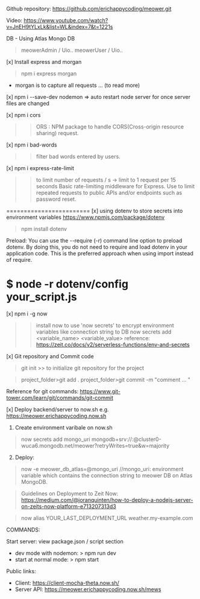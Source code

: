 Github repository: https://github.com/erichappycoding/meower.git

Video: https://www.youtube.com/watch?v=JnEH9tYLxLk&list=WL&index=7&t=1221s

DB - Using Atlas Mongo DB
> meowerAdmin / Uio..
> meowerUser / Uio..

[x] Install express and morgan
>npm i express morgan

- morgan is to capture all requests ... (to read more)

[x] npm i --save-dev nodemon  => auto restart node server for once server files are changed

[x] npm i cors
>> ORS : NPM package to handle CORS(Cross-origin resource sharing) request.

[x] npm i bad-words
>> filter bad words entered by users.

[x] npm i express-rate-limit
>> to limit number of requests / s -> limit to 1 request per 15 seconds
>> Basic rate-limiting middleware for Express. Use to limit repeated requests to public APIs and/or endpoints such as password reset.

========================
[x] using dotenv to store secrets into environment variables
https://www.npmjs.com/package/dotenv

> npm install dotenv

Preload:
You can use the --require (-r) command line option to preload dotenv. By doing this, you do not need to require and load dotenv in your application code. This is the preferred approach when using import instead of require.

$ node -r dotenv/config your_script.js
========================

[x] npm i -g now
>> install now to use 'now secrets' to encrypt environment variables like connection string to DB
>> now secrets add <variable_name> <variable_value>
>> reference: https://zeit.co/docs/v2/serverless-functions/env-and-secrets

[x] Git repository and Commit code
> git init      >> to initialize git repository for the project

> project_folder>git add .
> project_folder>git commit -m "comment ... "

  Reference for git commands: https://www.git-tower.com/learn/git/commands/git-commit

[x] Deploy backend/server to now.sh e.g. https://meower.erichappycoding.now.sh

 1) Create environment varibale on now.sh
> now secrets add mongo_uri mongodb+srv://<username>:<password>@cluster0-wuca6.mongodb.net/meower?retryWrites=true&w=majority

 2) Deploy:
>  now -e meower_db_atlas=@mongo_uri       //mongo_uri: environment variable which contains the connection string to meower DB on Atlas MongoDB.

> Guidelines on Deployment to Zeit Now: https://medium.com/@joranquinten/how-to-deploy-a-nodejs-server-on-zeits-now-platform-e713207313d3

> now alias YOUR_LAST_DEPLOYMENT_URL weather.my-example.com

COMMANDS:

Start server: view package.json / script section
- dev mode with nodemon: > npm run dev
- start at normal mode: > npm start


Public links:

- Client: https://client-mocha-theta.now.sh/
- Server API: https://meower.erichappycoding.now.sh/mews
